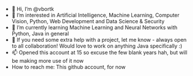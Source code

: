 - 👋 Hi, I’m @vbortk
- 👀 I’m interested in Artificial Intelligence, Machine Learning, Computer Vision, Python, Web Development and Data Science & Security
- 🌱 I’m currently learning Machine Learning and Neural Networks with Python, Java in general
- 💞️ If you need some extra help with a project, let me know - always open to all collaboration! Would love to work on anything Java specifically :)
- 📫 Opened this account at 15 so excuse the few blank years hah, but will be making more use of it now
- How to reach me: This github account, for now

<!---
vbortk/vbortk is a ✨ special ✨ repository because its `README.md` (this file) appears on your GitHub profile.
You can click the Preview link to take a look at your changes.
--->
